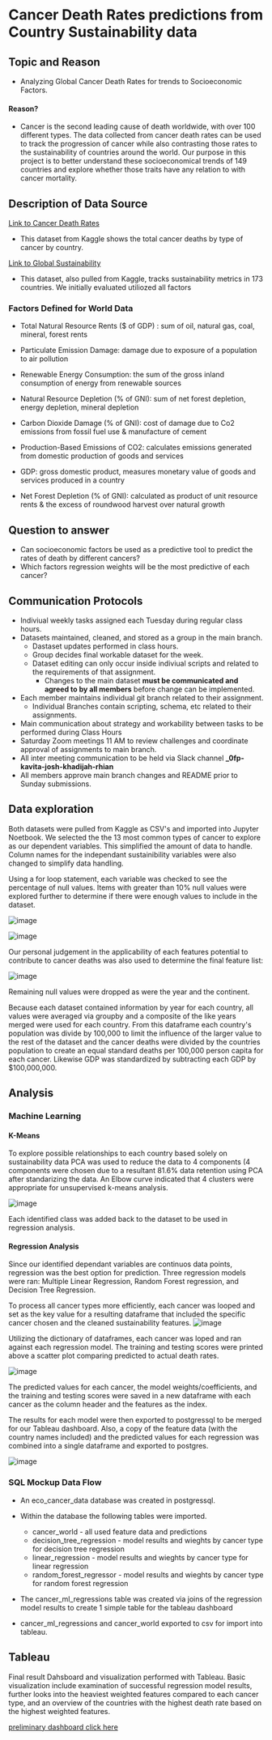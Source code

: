 # Cancer Death Rates predictions from Country Sustainability data

## Topic and Reason
- Analyzing Global Cancer Death Rates for trends to Socioeconomic Factors.
#### Reason?
- Cancer is the second leading cause of death worldwide, with over 100 different types. The data collected from cancer death rates can be used to track the progression of cancer while also contrasting those rates to the sustainability of countries around the world. Our purpose in this project is to better understand these socioeconomical trends of 149 countries and explore whether those traits have any relation to with cancer mortality. 

## Description of Data Source
[Link to Cancer Death Rates](https://www.kaggle.com/datasets/bahadirumutiscimen/cancer-death-rates-in-the-world-19902019)

- This dataset from Kaggle shows the total cancer deaths by type of cancer by country. 

[Link to Global Sustainability](https://www.kaggle.com/datasets/truecue/worldsustainabilitydataset?select=WorldSustainabilityDataset.csv)

- This dataset, also pulled from Kaggle, tracks sustainability metrics in 173 countries. We initially evaluated utiliozed all factors 
### Factors Defined for World Data

- Total Natural Resource Rents ($ of GDP) : sum of oil, natural gas, coal, mineral, forest rents

- Particulate Emission Damage: damage due to exposure of a population to air pollution

- Renewable Energy Consumption: the sum of the gross inland consumption of energy from renewable sources

- Natural Resource Depletion (% of GNI): sum of net forest depletion, energy depletion, mineral depletion

- Carbon Dioxide Damage (% of GNI): cost of damage due to Co2 emissions from fossil fuel use & manufacture of cement

- Production-Based Emissions of CO2: calculates emissions generated from domestic production of goods and services

- GDP: gross domestic product, measures monetary value of goods and services produced in a country

- Net Forest Depletion (% of GNI): calculated as product of unit resource rents & the excess of roundwood harvest over natural growth


## Question to answer
- Can socioeconomic factors be used as a predictive tool to predict the rates of death by different cancers?
- Which factors regression weights will be the most predictive of each cancer?

## Communication Protocols
-   Indiviual weekly tasks assigned each Tuesday during regular class hours.
-   Datasets maintained, cleaned, and stored as a group in the main branch.
     -    Dastaset updates performed in class hours.
     -    Group decides final workable dataset for the week.
     -    Dataset editing can only occur inside indiviual scripts and related to the requirements of that assignment.
          -    Changes to the main dataset **must be communicated and agreed to by all members** before change can be implemented.  
-   Each member maintains individual git branch related to their assignment.
     -   Individual Branches contain scripting, schema, etc related to their assignments.
-   Main communication about strategy and workability between tasks to be performed during Class Hours
-   Saturday Zoom meetings 11 AM to review challenges and coordinate approval of assignments to main branch.
-   All inter meeting communication to be held via Slack channel  **_0fp-kavita-josh-khadijah-rhian**
-   All members approve main branch changes and README prior to Sunday submissions.

## Data exploration

Both datasets were pulled from Kaggle as CSV's and imported into Jupyter Noetbook.  We selected the the 13 most common types of cancer to explore as our dependent variables. This simplified the amount of data to handle. Column names for the independant sustainibility variables were also changed to simplify data handling. 

Using a for loop statement, each variable was checked to see the percentage of null values. Items with greater than 10% null values were explored further to determine if there were enough values to include in the dataset.

![image](https://user-images.githubusercontent.com/91850824/169675699-713be0c8-fb34-4e36-b431-e16db9daabd0.png)

![image](https://user-images.githubusercontent.com/91850824/169675750-c2834f20-a0e8-4988-b8b9-0875d82478b4.png)

Our personal judgement in the applicability of each features potential to contribute to cancer deaths was also used to determine the final feature list:

![image](https://user-images.githubusercontent.com/91850824/169675790-347f369f-46ae-4aad-8be7-b54484e9d179.png)

Remaining null values were dropped as were the year and the continent.

Because each dataset contained information by year for each country, all values were averaged via groupby and a composite of the like years merged were used for each country.  From this dataframe each country's population was divide by 100,000 to limit the influence of the larger value to the rest of the dataset and the cancer deaths were divided by the countries population to create an equal standard deaths per 100,000 person capita for each cancer. Likewise GDP was standardized by subtracting each GDP by $100,000,000. 

## Analysis 

### Machine Learning

#### K-Means

To explore possible relationships to each country based solely on sustainability data PCA was used to reduce the data to 4 components (4 components were chosen due to a resultant 81.6% data retention using PCA after standarizing the data.  An Elbow curve indicated that 4 clusters were appropriate for unsupervised k-means analysis. 

![image](https://user-images.githubusercontent.com/91850824/169676071-89db1aa1-d552-44e0-97cb-404147348305.png)

Each identified class was added back to the dataset to be used in regression analysis.

#### Regression Analysis

Since our identified dependant variables are continuos data points, regression was the best option for prediction.  Three regression models were ran: Multiple Linear Regression, Random Forest regression, and Decision Tree Regression.

To process all cancer types more efficiently, each cancer was looped and set as the key value for a resulting dataframe that included the specific cancer chosen and the cleaned sustainability features.
![image](https://user-images.githubusercontent.com/91850824/169676225-287190a2-79cb-4232-8233-11e4775a3533.png)

Utilizing the dictionary of dataframes, each cancer was loped and ran against each regression model.  The training and testing scores were printed above a scatter plot comparing predicted to actual death rates.

![image](https://user-images.githubusercontent.com/91850824/169676300-de1db9da-6d12-45e0-942e-1fe724cc8b01.png)

The predicted values for each cancer, the model weights/coefficients, and the training and testing scores were saved in a new dataframe with each cancer as the column header and the features as the index.  

The results for each model were then exported to postgressql to be merged for our Tableau dashboard.  Also, a copy of the feature data (with the country names included) and the predicted values for each regression was combined into a single dataframe and exported to postgres.

![image](https://user-images.githubusercontent.com/91850824/169676403-3274c573-ee47-40c5-8256-5c8d51e80826.png)

### SQL Mockup Data Flow

- An eco_cancer_data database was created in postgressql.
- Within the database the following tables were imported.
     - cancer_world - all used feature data and predictions
     - decision_tree_regression - model results and wieghts by cancer type for decision tree regression
     - linear_regression - model results and wieghts by cancer type for linear regression
     - random_forest_regressor - model results and wieghts by cancer type for random forest regression

- The cancer_ml_regressions table was created via joins of the regression model results to create 1 simple table for the tableau dashboard
- cancer_ml_regressions  and cancer_world exported to csv for import into tableau.

## Tableau
Final result Dahsboard and visualization performed with Tableau. Basic visualization include examination of successful regression model results, further looks into the heaviest weighted features compared to each cancer type, and an overview of the countries with the highest death rate based on the highest weighted features.

[preliminary dashboard click here](https://public.tableau.com/app/profile/josh.shutey/viz/Cancer_eco_data/CancerDeathRatePredictionsBasedonSustainabilityDtaa)
